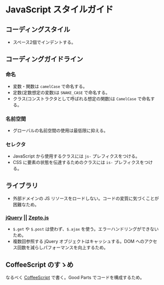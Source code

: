 # JavaScript スタイルガイド


## コーディングスタイル

- スペース2個でインデントする。


## コーディングガイドライン

### 命名

- 変数・関数は `camelCase` で命名する。
- 定数(定数想定の変数)は `SNAKE_CASE` で命名する。
- クラス(コンストラクタとして呼ばれる想定の関数)は `CamelCase` で命名する。

### 名前空間

- グローバルの名前空間の使用は最低限に抑える。

### セレクタ

- JavaScript から使用するクラスには `js-` プレフィクスをつける。
- CSS に要素の状態を伝達するためのクラスには `is-` プレフィクスをつける。


## ライブラリ

- 外部ドメインの JS リソースをロードしない。コードの変質に気づくことが困難なため。

### [jQuery](http://jquery.com/) || [Zepto.js](http://zeptojs.com/)

- `$.get` や `$.post` は使わず、`$.ajax` を使う。エラーハンドリングができないため。
- 複数回参照する jQuery オブジェクトはキャッシュする。DOM へのアクセス回数を減らしパフォーマンスを向上するため。


## CoffeeScript のすゝめ

なるべく [CoffeeScript](http://coffeescript.org/) で書く。Good Parts でコードを構成するため。
